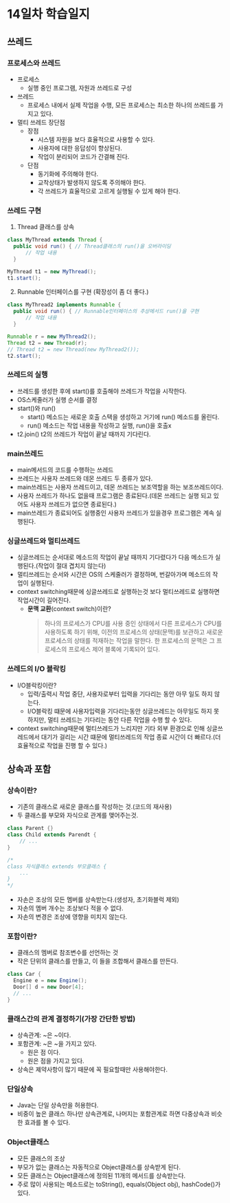 # 14일차 학습일지
## 쓰레드

### 프로세스와 쓰레드
- 프로세스
  - 실행 중인 프로그램, 자원과 쓰레드로 구성
- 쓰레드
  - 프로세스 내에서 실제 작업을 수행, 모든 프로세스는 최소한 하나의 쓰레드를 가지고 있다.
- 멀티 쓰레드 장단점
  - 장점
      - 시스템 자원을 보다 효율적으로 사용할 수 있다.
      - 사용자에 대한 응답성이 향상된다.
      - 작업이 분리되어 코드가 간결해 진다.
  - 단점
      - 동기화에 주의해야 한다.
      - 교착상태가 발생하지 않도록 주의해야 한다.
      - 각 쓰레드가 효율적으로 고르게 실행될 수 있게 해야 한다.

### 쓰레드 구현
1. Thread 클래스를 상속
  ```java
  class MyThread extends Thread {
    public void run() { // Thread클래스의 run()을 오버라이딩
        // 작업 내용
    }

  MyThread t1 = new MyThread();
  t1.start();
  ```
2. Runnable 인터페이스를 구현 (확장성이 좀 더 좋다.)
  ```java
  class MyThread2 implements Runnable {
    public void run() { // Runnable인터페이스의 추상메서드 run()을 구현
        // 작업 내용
    }

  Runnable r = new MyThread2();
  Thread t2 = new Thread(r);
  // Thread t2 = new Thread(new MyThread2());
  t2.start();
  ```
### 쓰레드의 실행
- 쓰레드를 생성한 후에 start()를 호출해야 쓰레드가 작업을 시작한다.
- OS스케줄러가 실행 순서를 결정
- start()와 run()
    - start() 메소드는 새로운 호출 스택을 생성하고 거기에 run() 메소드를 올린다.
    - run() 메소드는 작업 내용을 작성하고 실행, run()을 호출x
- t2.join() t2의 쓰레드가 작업이 끝날 때까지 기다린다.

### main쓰레드
- main메서드의 코드를 수행하는 쓰레드
- 쓰레드는 사용자 쓰레드와 데몬 쓰레드 두 종류가 있다.
- main쓰레드는 사용자 쓰레드이고, 데몬 쓰레드는 보조역할을 하는 보조쓰레드이다.
- 사용자 쓰레드가 하나도 없을때 프로그램은 종료된다.(데몬 쓰레드는 실행 되고 있어도 사용자 쓰레드가 없으면 종료된다.)
- main쓰레드가 종료되어도 실행중인 사용자 쓰레드가 있을경우 프로그램은 계속 실행된다.

### 싱글쓰레드와 멀티쓰레드
- 싱글쓰레드는 순서대로 메소드의 작업이 끝날 때까지 기다렸다가 다음 메소드가 실행된다.(작업이 절대 겹치지 않는다)
- 멀티쓰레드는 순서와 시간은 OS의 스케줄러가 결정하며, 번갈아가며 메소드의 작업이 실행된다.
- context switching때문에 싱글쓰레드로 실행하는것 보다 멀티쓰레드로 실행하면 작업시간이 길어진다.
    - **문맥 교환**(context switch)이란?
      > 하나의 프로세스가 CPU를 사용 중인 상태에서 다른 프로세스가 CPU를 사용하도록 하기 위해, 이전의 프로세스의 상태(문맥)를 보관하고 새로운 프로세스의 상태를 적재하는 작업을 말한다. 한 프로세스의 문맥은 그 프로세스의 프로세스 제어 블록에 기록되어 있다.

### 쓰레드의 I/O 블락킹
- I/O블락킹이란?
    - 입력/출력시 작업 중단, 사용자로부터 입력을 기다리는 동안 아무 일도 하지 않는다.
    - I/O블락킹 떄문에 사용자입력을 기다리는동안 싱글쓰레드는 아무일도 하지 못하지만, 멀티 쓰레드는 기다리는 동안 다른 작업을 수행 할 수 있다.
- context switching때문에 멀티쓰레드가 느리지만 기타 외부 환경으로 인해 싱글쓰레드에서 대기가 걸리는 시간 떄문에 멀티쓰레드의 작업 종료 시간이 더 빠르다.(더 효율적으로 작업을 진행 할 수 있다.)

## 상속과 포함

### 상속이란?
  - 기존의 클래스로 새로운 클래스를 작성하는 것.(코드의 재사용)
  - 두 클래스를 부모와 자식으로 관계를 맺어주는것.
  ```java
  class Parent {}
  class Child extends Parendt {
      // ...
  }

  /*
  class 자식클래스 extends 부모클래스 {
      ...
  }
  */
  ```
  - 자손은 조상의 모든 멤버를 상속받는다.(생성자, 초기화블럭 제외)
  - 자손의 멤버 개수는 조상보다 적을 수 없다.
  - 자손의 변경은 조상에 영향을 미치지 않는다.

### 포함이란?
  - 클래스의 멤버로 참조변수를 선언하는 것
  - 작은 단위의 클래스를 만들고, 이 들을 조합해서 클래스를 만든다.
  ```java
  class Car {
    Engine e = new Engine();
    Door[] d = new Door[4];
    // ...
  }
  ```
### 클래스간의 관계 결정하기(가장 간단한 방법)
  - 상속관계: ~은 ~이다.
  - 포함관계: ~은 ~을 가지고 있다.
      - 원은 점 이다.
      - 원은 점을 가지고 있다.
  - 상속은 졔약사항이 많기 때문에 꼭 필요할때만 사용해야한다.

### 단일상속
  - Java는 단일 상속만을 허용한다.
  - 비중이 높은 클래스 하나만 상속관계로, 나머지는 포함관계로 하면 다중상속과 비슷한 효과를 볼 수 있다.

### Object클래스
  - 모든 클래스의 조상
  - 부모가 없는 클래스는 자동적으로 Object클래스를 상속받게 된다.
  - 모든 클래스는 Object클래스에 정의된 11개의 메서드를 상속받는다.
  - 주로 많이 사용되는 메소드로는 toString(), equals(Object obj), hashCode()가 있다.
